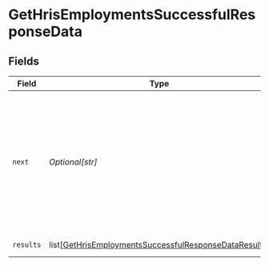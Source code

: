 # GetHrisEmploymentsSuccessfulResponseData


## Fields

| Field                                                                                                                                   | Type                                                                                                                                    | Required                                                                                                                                | Description                                                                                                                             | Example                                                                                                                                 |
| --------------------------------------------------------------------------------------------------------------------------------------- | --------------------------------------------------------------------------------------------------------------------------------------- | --------------------------------------------------------------------------------------------------------------------------------------- | --------------------------------------------------------------------------------------------------------------------------------------- | --------------------------------------------------------------------------------------------------------------------------------------- |
| `next`                                                                                                                                  | *Optional[str]*                                                                                                                         | :heavy_check_mark:                                                                                                                      | Cursor string that can be passed to the `cursor` query parameter to get the next page. If this is `null`, then there are no more pages. |                                                                                                                                         |
| `results`                                                                                                                               | list[[GetHrisEmploymentsSuccessfulResponseDataResults](../../models/shared/gethrisemploymentssuccessfulresponsedataresults.md)]         | :heavy_check_mark:                                                                                                                      | N/A                                                                                                                                     | [object Object]                                                                                                                         |